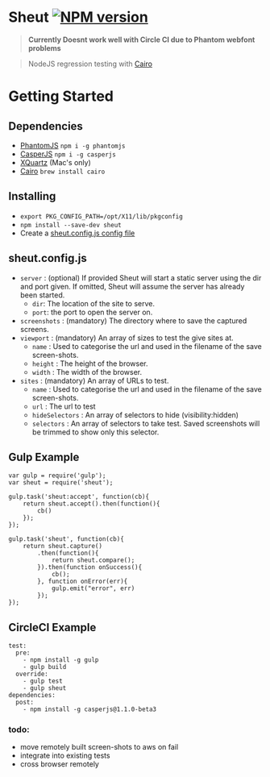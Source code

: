 Sheut [![NPM version](http://img.shields.io/npm/v/sheut.svg)](https://www.npmjs.org/package/sheut)
==============
 
 >  **Currently Doesnt work well with Circle CI due to Phantom webfont problems**

 >  NodeJS regression testing with [Cairo](http://cairographics.org/)
 
# Getting Started

## Dependencies

 * [PhantomJS](http://phantomjs.org/) `npm i -g phantomjs`
 * [CasperJS](http://casperjs.org/) `npm i -g casperjs`
 * [XQuartz](https://xquartz.macosforge.org/landing/) (Mac's only)
 * [Cairo](http://cairographics.org/) `brew install cairo`

## Installing

 * `export PKG_CONFIG_PATH=/opt/X11/lib/pkgconfig`
 * `npm install --save-dev sheut`
 * Create a [sheut.config.js config file](sheut.config.js)
 
## sheut.config.js 

 * `server` : (optional) If provided Sheut will start a static server using the dir and port given. If omitted, Sheut will assume the server has already been started.
   * `dir`: The location of the site to serve.
   * `port`: the port to open the server on.
 * `screenshots` : (mandatory) The directory where to save the captured screens.
 * `viewport` : (mandatory) An array of sizes to test the give sites at.
   * `name` : Used to categorise the url and used in the filename of the save screen-shots.
   * `height` : The height of the browser.
   * `width` : The width of the browser.
 * `sites` : (mandatory) An array of URLs to test.
   * `name` : Used to categorise the url and used in the filename of the save screen-shots.
   * `url` : The url to test
   * `hideSelectors` : An array of selectors to hide (visibility:hidden)
   * `selectors` : An array of selectors to take test.  Saved screenshots will be trimmed to show only this selector.

## Gulp Example

```
var gulp = require('gulp');
var sheut = require('sheut');

gulp.task('sheut:accept', function(cb){
    return sheut.accept().then(function(){
        cb()
    });
});

gulp.task('sheut', function(cb){
    return sheut.capture()
        .then(function(){
            return sheut.compare();
        }).then(function onSuccess(){
            cb();
        }, function onError(err){
            gulp.emit("error", err)
        });
});
```

## CircleCI Example
```
test:
  pre:
    - npm install -g gulp
    - gulp build
  override:
    - gulp test
    - gulp sheut
dependencies:
  post:
    - npm install -g casperjs@1.1.0-beta3
```


### todo:
 * move remotely built screen-shots to aws on fail
 * integrate into existing tests
 * cross browser remotely
